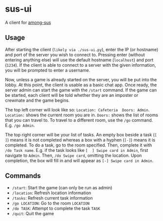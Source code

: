 # sus-ui

A client for [among-sus](https://github.com/Raniconduh/among-sus)


## Usage

After starting the client (`likely via ./sus-ui.py`), enter the IP (or hostname) and port of the server you wish to connect to. Pressing enter (without entering anything else) will use the default hostname (`localhost`) and port (`1234`). If the client is able to connect to a server with the given information, you will be prompted to enter a username.

Now, unless a game is already started on the server, you will be put into the lobby. At this point, the client is usable as a basic chat app. Once ready, the server admin can start the game with the `/start` command. If the game can be started, each client will be told whether they are an imposter or crewmate and the game begins.

The top left corner will look like so: `Location: Cafeteria  Doors: Admin`. `Location:` shows the current room you are in. `Doors:` shows the list of rooms that you can travel to. To travel to a different room, use the `/go` command. E.g. `/go Admin`.

The top right corner will be your list of tasks. An empty box beside a task (`[  ]`) means it is not completed whereas a box with a hyphen (`[-]`) means it is completed. To do a task, go to the room specified. Then, complete it with `/do Task name`. E.g. if the task looks like `[  ] Swipe card in Admin`, first navigate to `Admin`. Then, `/do Swipe card`, omitting the location. Upon completion, the box will fill in and will appear as `[-] Swipe card in Admin`.


## Commands

* `/start`: Start the game (can only be run as admin)
* `/location`: Refresh location information
* `/tasks`: Refresh current task information
* `/go LOCATION`: Go to the room `LOCATION`
* `/do TASK`: Attempt to complete the task `TASK`
* `/quit`: Quit the game

